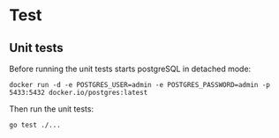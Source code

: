# Test

## Unit tests

Before running the unit tests starts postgreSQL in detached mode:

```shell
docker run -d -e POSTGRES_USER=admin -e POSTGRES_PASSWORD=admin -p 5433:5432 docker.io/postgres:latest
```

Then run the unit tests:

```shell
go test ./...
```